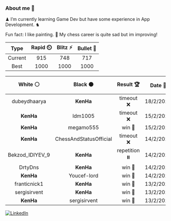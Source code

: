 ### About me 🍜

♟ I’m currently learning Game Dev but have some experience in App Development. ♞

Fun fact: I like painting. 🎨
My chess career is quite sad but im improving!
<!--START_SECTION:chessStats-->
<!-- Automatically generated with https://github.com/Balastrong/chess-stats-action -->

| Type | Rapid ⏲️ | Blitz ⚡ | Bullet 🔫 |
|:---:|:---:|:---:|:---:|
| Current | 915 | 748 | 717 |
| Best | 1000 | 1000 | 1000 |

| White ⚪ | Black ⚫ | Result 🏆 | Date 📅 | Position 🗺️ | Type 🕕 |
|:---:|:---:|:---:|:---:|:---:|:---:|
| dubeydhaarya | **KenHa** | timeout ❌ | 18/2/2025 | <a href="http://www.ee.unb.ca/cgi-bin/tervo/fen.pl?select=8/pp1k4/2npb1R1/4p3/4P3/3PB3/1PP5/2K4R b - -">Link</a> | Bullet |
| **KenHa** | ldm1005 | timeout ❌ | 15/2/2025 | <a href="http://www.ee.unb.ca/cgi-bin/tervo/fen.pl?select=r5k1/pp5p/6p1/4p3/3p1q2/3B3b/PPP1RKRP/8 w - -">Link</a> | Blitz |
| **KenHa** | megamo555 | win 🥇 | 15/2/2025 | <a href="http://www.ee.unb.ca/cgi-bin/tervo/fen.pl?select=4k1r1/1r1b3p/pp3p2/3Rp3/1BP5/1P3N2/P4PPP/5RK1 b - -">Link</a> | Blitz |
| **KenHa** | ChessAndStatusOfficial | timeout ❌ | 14/2/2025 | <a href="http://www.ee.unb.ca/cgi-bin/tervo/fen.pl?select=4B3/6k1/R4p1p/1Q2b1p1/6K1/8/6PP/8 w - -">Link</a> | Blitz |
| Bekzod_IDIYEV_9 | **KenHa** | repetition ⏸️ | 14/2/2025 | <a href="http://www.ee.unb.ca/cgi-bin/tervo/fen.pl?select=5rk1/2pq2pp/2n1pp2/p1N2b2/3P4/2P3P1/1P2QPBP/5RK1 b - -">Link</a> | Blitz |
| DrtyDns | **KenHa** | win 🥇 | 14/2/2025 | <a href="http://www.ee.unb.ca/cgi-bin/tervo/fen.pl?select=7k/pb4pp/1p3p2/7q/1Q1p4/P2P2PK/1P5P/8 w - -">Link</a> | Blitz |
| **KenHa** | Youcef-lord | win 🥇 | 14/2/2025 | <a href="http://www.ee.unb.ca/cgi-bin/tervo/fen.pl?select=6Q1/8/8/p7/7k/1P1P2pQ/P5P1/2R1R1K1 b - -">Link</a> | Blitz |
| franticnick1 | **KenHa** | win 🥇 | 13/2/2025 | <a href="http://www.ee.unb.ca/cgi-bin/tervo/fen.pl?select=r3k2r/pp2n1pp/2n1bp2/2P1p3/3pN3/3P1N1P/3QBPP1/q5K1 w kq -">Link</a> | Blitz |
| sergisirvent | **KenHa** | win 🥇 | 13/2/2025 | <a href="http://www.ee.unb.ca/cgi-bin/tervo/fen.pl?select=1k1r4/1p3R1K/p7/2p5/3p2n1/8/8/8 w - - 0 39">Link</a> | Rapid |
| **KenHa** | sergisirvent | win 🥇 | 13/2/2025 | <a href="http://www.ee.unb.ca/cgi-bin/tervo/fen.pl?select=3rkb1r/p1p3pp/8/5pB1/2B1p1b1/5N2/PQP2PPP/R3R1K1 b k - 0 15">Link</a> | Rapid |

<!--END_SECTION:chessStats-->

<a href="https://www.linkedin.com/in/guillermo-bosca/" target="_blank"><img src="https://img.shields.io/badge/LinkedIn-%230077B5.svg?&style=flat-square&logo=linkedin&logoColor=white" alt="LinkedIn"></a>


<!--
**kenhacodes/kenhacodes** is a ✨ _special_ ✨ repository because its `README.md` (this file) appears on your GitHub profile.

Here are some ideas to get you started:

- 🔭 I’m currently working on ...
- 🌱 I’m currently learning App Development, Data Analytics and ML.
- 👯 I’m looking to collaborate on ...
- 🤔 I’m looking for help with ...
- 💬 Ask me about ...
- 📫 How to reach me: ...
- 😄 Pronouns: ...
- ⚡ Fun fact: ...
-->
